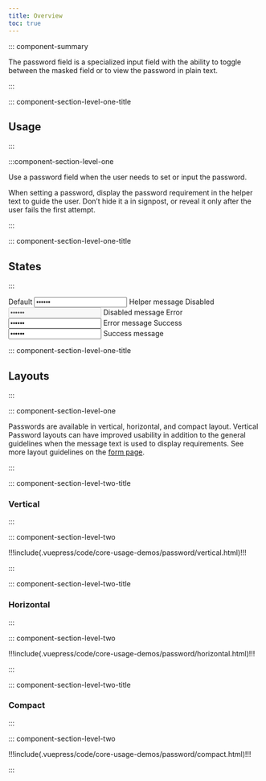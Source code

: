 ```yaml
---
title: Overview
toc: true
---
```


::: component-summary

The password field is a specialized input field with the ability to toggle between the masked field or to view the password in plain text.

:::

::: component-section-level-one-title

## Usage

:::

:::component-section-level-one

Use a password field when the user needs to set or input the password.

When setting a password, display the password requirement in the helper text to guide the user. Don’t hide it a in signpost, or reveal it only after the user fails the first attempt.

:::

::: component-section-level-one-title

## States

:::

<DocIndent>
<div>
    <cds-form-group layout="horizontal">
    <cds-password layout="horizontal">
        <label>Default</label>
        <input type="password" value="123456" />
        <cds-control-message>Helper message</cds-control-message>
    </cds-password>
    <cds-password layout="horizontal">
        <label>Disabled</label>
        <input type="password" value="123456" disabled />
        <cds-control-message>Disabled message</cds-control-message>
    </cds-password>
    <cds-password layout="horizontal" status="error">
        <label>Error</label>
        <input type="password" value="123456" />
        <cds-control-message status="error">Error message</cds-control-message>
    </cds-password>
    <cds-password layout="horizontal" status="success">
        <label>Success</label>
        <input type="password" value="123456" />
        <cds-control-message status="success">Success message</cds-control-message>
    </cds-password>
    </cds-form-group>
</div>
</DocIndent>

::: component-section-level-one-title

## Layouts

:::

::: component-section-level-one

Passwords are available in vertical, horizontal, and compact layout. Vertical Password layouts can have improved usability in addition to the general guidelines when the message text is used to display requirements. See more layout guidelines on the [form page](/web-components/form/).

:::

<div class="component-section-horizontal" cds-layout="m-t:md">

::: component-section-level-two-title

### Vertical

:::

::: component-section-level-two

<div>
!!!include(.vuepress/code/core-usage-demos/password/vertical.html)!!!
</div>

:::

</div>

<div class="component-section-horizontal" cds-layout="m-t:md">

::: component-section-level-two-title

### Horizontal

:::

::: component-section-level-two

<div>
!!!include(.vuepress/code/core-usage-demos/password/horizontal.html)!!!
</div>

:::

</div>

<div class="component-section-horizontal" cds-layout="m-t:md">

::: component-section-level-two-title

### Compact

:::

::: component-section-level-two

<div>
!!!include(.vuepress/code/core-usage-demos/password/compact.html)!!!
</div>

:::

</div>
